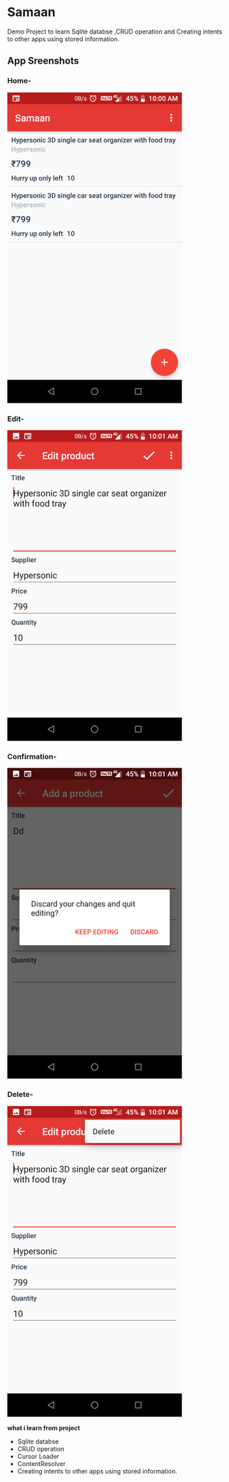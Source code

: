 # Samaan
Demo Project to learn Sqlite databse ,CRUD operation and Creating intents to other apps using stored information.



## App Sreenshots

### Home-

![](/image/home.png) 

### Edit-

![](/image/edit.png)  

### Confirmation-

![](/image/dialog.png) 

### Delete-

![](/image/delete.png)


**what i learn from project**
* Sqlite databse 
* CRUD operation  
* Cursor Loader
* ContentResolver
* Creating intents to other apps using stored information.


